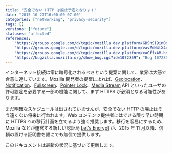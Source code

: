 ```yaml
---
title: "安全でない HTTP は廃止予定となります"
date: "2015-10-27T16:00:00-07:00"
categories: ["networking", "privacy-security"]
tags: []
versions: ["future"]
statuses: "affected"
references:
    "https://groups.google.com/d/topic/mozilla.dev.platform/GDSnSI9inOo/discussion": "Deprecate geolocation and getUserMedia() for unauthenticated origins"
    "https://groups.google.com/d/topic/mozilla.dev.platform/vavZdN4tX44/discussion": "Intent to deprecate: persistent permissions over HTTP"
    "https://groups.google.com/d/topic/mozilla.dev.platform/xaGffxAM-hs/discussion": "Intent to deprecate: Insecure HTTP"
    "https://bugzilla.mozilla.org/show_bug.cgi?id=1072859": "Bug 1072859 - Deprecate non-TLS usage of geolocation"
---
```


インターネット接続は常に暗号化されるべきという提案に関して、業界は大筋で合意に達しています。Mozilla 開発者の提案によれば、[Geolocation](https://developer.mozilla.org/ja/docs/Web/API/Geolocation/Using_geolocation)、[Notification](https://developer.mozilla.org/ja/docs/Web/API/Notifications_API)、[Fullscreen](https://developer.mozilla.org/ja/docs/Web/API/Fullscreen_API)、[Pointer Lock](https://developer.mozilla.org/ja/docs/Web/API/Pointer_Lock_API)、[Media Stream](https://developer.mozilla.org/ja/docs/Web/API/Media_Streams_API) API といったユーザの許可設定を必要する一部の機能に関して、まず HTTPS が必須となる可能性があります。

まだ明確なスケジュールは出されていませんが、安全でない HTTP の廃止はそう遠くない将来に行われます。Web コンテンツ提供者にはできる限り早い時期に HTTPS への移行計画を立てるよう強く推奨します。移行を容易にするため、Mozilla などが運営する新しい認証局 [Let's Encrypt](https://letsencrypt.org/) が、2015 年 11 月以降、信頼の置ける証明書を誰にでも無償で提供します。

このドキュメントは最新の状況に基づいて更新します。
